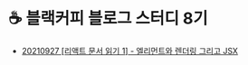 # ☕ 블랙커피 블로그 스터디 8기

- [20210927 \[리액트 문서 읽기 1\] - 엘리먼트와 렌더링 그리고 JSX](https://velog.io/@tanney-102/리액트-문서-읽기-1-엘리먼트와-렌더링)

